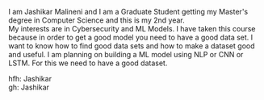I am Jashikar Malineni and I am a Graduate Student getting my Master's degree in Computer Science and this is my 2nd year.  
My interests are in Cybersecurity and ML Models. I have taken this course because in order to get a good model you need to have a good data set.
I want to know how to find good data sets and how to make a dataset good and useful. I am planning on building a ML model using NLP or CNN or LSTM. For this we need to have a good dataset.  

hfh: Jashikar  
gh: Jashikar
